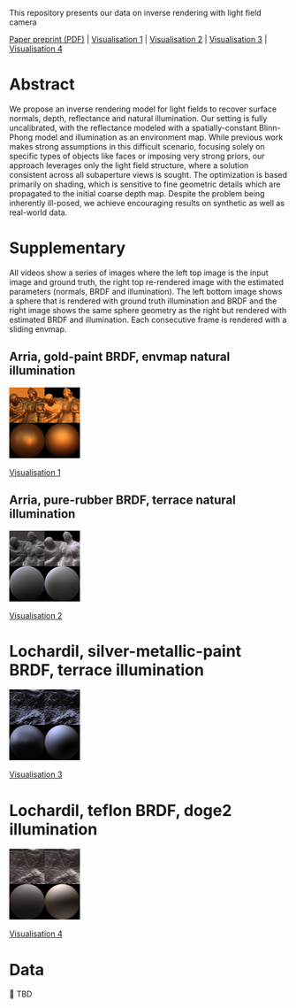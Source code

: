 This repository presents our data on inverse rendering with light field camera

[Paper preprint (PDF)](paper-preprint.pdf) | [Visualisation 1](TBD) | [Visualisation 2](TBD) | [Visualisation 3](TBD) | [Visualisation 4](TBD) 

# Abstract 
We propose an inverse rendering model for light fields to recover surface normals, depth, reflectance and natural illumination. Our setting is fully uncalibrated, with the reflectance modeled with a spatially-constant Blinn-Phong model and illumination as an environment map. While previous work makes strong assumptions in this difficult scenario, focusing solely on specific types of objects like faces or imposing very strong priors, our approach leverages only the light field structure, where a solution consistent across all subaperture views is sought. The optimization is based primarily on shading, which is sensitive to fine geometric details which are propagated to the initial coarse depth map. Despite the problem being inherently ill-posed, we achieve encouraging results on synthetic as well as real-world data.

# Supplementary

All videos show a series of images where the left top image is the input image and ground truth, the right top re-rendered image with the estimated parameters (normals, BRDF and illumination). The left bottom image shows a sphere that is rendered with ground truth illumination and BRDF and the right image shows the same sphere geometry as the right but rendered with estimated BRDF and illumination. Each consecutive frame is rendered with a sliding envmap.

## Arria, gold-paint BRDF, envmap natural illumination 
![Visualisation 1](supplementary/thumbnails/Visualisation1.png)

[Visualisation 1](supplementary/Visualisation1.mp4)

  ## Arria, pure-rubber BRDF, terrace natural illumination 
![Visualisation 2](supplementary/thumbnails/Visualisation2.png)

[Visualisation 2](supplementary/Visualisation2.mp4)

# Lochardil, silver-metallic-paint BRDF, terrace illumination
![Visualisation 3](supplementary/thumbnails/Visualisation3.png)

[Visualisation 3](supplementary/Visualisation3.mp4)

# Lochardil, teflon BRDF, doge2 illumination
![Visualisation 4](supplementary/thumbnails/Visualisation4.png)

[Visualisation 4](supplementary/Visualisation4.mp4)


# Data 
💪 TBD
